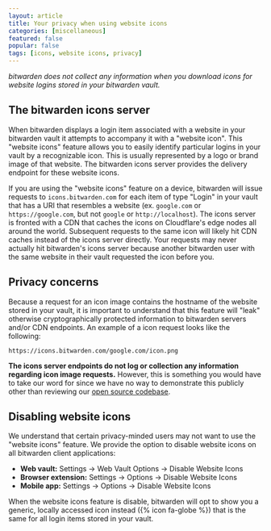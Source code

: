 ```yaml
---
layout: article
title: Your privacy when using website icons
categories: [miscellaneous]
featured: false
popular: false
tags: [icons, website icons, privacy]
---
```


*bitwarden does not collect any information when you download icons for website logins stored in your bitwarden vault.*

## The bitwarden icons server

When bitwarden displays a login item associated with a website in your bitwarden vault it attempts to accompany it with a "website icon". This "website icons" feature allows you to easily identify particular logins in your vault by a recognizable icon. This is usually represented by a logo or brand image of that website. The bitwarden icons server provides the delivery endpoint for these website icons.

If you are using the "website icons" feature on a device, bitwarden will issue requests to `icons.bitwarden.com` for each item of type "Login" in your vault that has a URI that resembles a website (ex. `google.com` or `https://google.com`, but not `google` or `http://localhost`). The icons server is fronted with a CDN that caches the icons on Cloudflare's edge nodes all around the world. Subsequent requests to the same icon will likely hit CDN caches instead of the icons server directly. Your requests may never actually hit bitwarden's icons server because another bitwarden user with the same website in their vault requested the icon before you.

## Privacy concerns

Because a request for an icon image contains the hostname of the website stored in your vault, it is important to understand that this feature will "leak" otherwise cryptographically protected information to bitwarden servers and/or CDN endpoints. An example of a icon request looks like the following:

`https://icons.bitwarden.com/google.com/icon.png`

**The icons server endpoints do not log or collection any information regarding icon image requests.** However, this is something you would have to take our word for since we have no way to demonstrate this publicly other than reviewing our [open source codebase](https://github.com/bitwarden).

## Disabling website icons

We understand that certain privacy-minded users may not want to use the "website icons" feature. We provide the option to disable website icons on all bitwarden client applications:

- **Web vault:** Settings &rarr; Web Vault Options &rarr; Disable Website Icons
- **Browser extension:** Settings &rarr; Options &rarr; Disable Website Icons
- **Mobile app:** Settings &rarr; Options &rarr; Disable Website Icons

When the website icons feature is disable, bitwarden will opt to show you a generic, locally accessed icon instead ({% icon fa-globe %}) that is the same for all login items stored in your vault.
